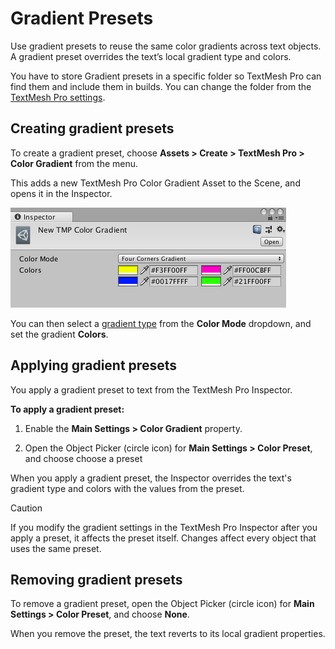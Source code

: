 # Gradient Presets

Use gradient presets to reuse the same color gradients across text objects. A gradient preset overrides the text’s local gradient type and colors.

You have to store Gradient presets in a specific folder so TextMesh Pro can find them and include them in builds. You can change the folder from the [TextMesh Pro settings](Settings.md#color-gradient-presets).

## Creating gradient presets

To create a gradient preset, choose **Assets > Create  > TextMesh Pro > Color Gradient** from the menu.

This adds a new TextMesh Pro Color Gradient Asset to the Scene, and opens it in the Inspector.

![Example image](../images/TMP_ColorGradientPresetCreator.png)

You can then select a [gradient type](ColorGradientTypes.md) from the **Color Mode** dropdown, and set the gradient **Colors**.

## Applying gradient presets

You apply a gradient preset to text from the TextMesh Pro Inspector.

**To apply a gradient preset:**

1. Enable the **Main Settings > Color Gradient** property.

1. Open the Object Picker (circle icon) for **Main Settings > Color Preset**, and choose choose a preset

When you apply a gradient preset, the Inspector overrides the text's gradient type and colors with the values from the preset.

> [!CAUTION]
> If you modify the gradient settings in the TextMesh Pro Inspector after you apply a preset, it affects the preset itself. Changes affect every object that uses the same preset.

## Removing gradient presets

To remove a gradient preset, open the Object Picker (circle icon) for **Main Settings > Color Preset**, and choose **None**.

When you remove the preset, the text reverts to its local gradient properties.
